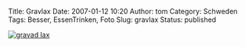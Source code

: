 Title: Gravlax
Date: 2007-01-12 10:20
Author: tom
Category: Schweden
Tags: Besser, EssenTrinken, Foto
Slug: gravlax
Status: published

[![gravad
lax](/pic/gravlax_s.jpg "gravad lax")](/pic/gravlax_l.jpg)

